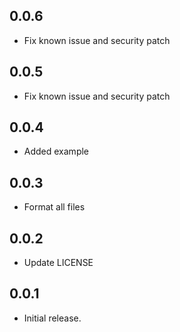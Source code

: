 ## 0.0.6
* Fix known issue and security patch
## 0.0.5
* Fix known issue and security patch
## 0.0.4
* Added example
## 0.0.3
* Format all files
## 0.0.2
* Update LICENSE
## 0.0.1

* Initial release.
